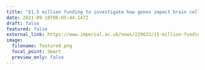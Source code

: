 ```yaml
---
title: "£1.5 million funding to investigate how genes impact brain cells in Alzheimer’s"
date: 2021-09-10T06:05:44.147Z
draft: false
featured: false
external_link: https://www.imperial.ac.uk/news/229633/15-million-funding-investigate-genes-impact/
image:
  filename: featured.png
  focal_point: Smart
  preview_only: false
---
```

